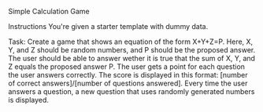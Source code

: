 Simple Calculation Game

Instructions
You're given a starter template with dummy data.

Task: Create a game that shows an equation of the form X+Y+Z=P. Here, X, Y, and Z should be random numbers, and P should be the proposed answer. The user should be able to answer wether it is true that the sum of X, Y, and Z equals the proposed answer P. The user gets a point for each question the user answers correctly. The score is displayed in this format: [number of correct answers]/[number of questions answered]. Every time the user answers a question, a new question that uses randomly generated numbers is displayed.
